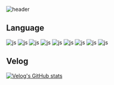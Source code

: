 ![header](https://capsule-render.vercel.app/api?type=transparent&&height=300&section=header&text=judylee%20hub&fontSize=60)

## Language
![js](https://img.shields.io/badge/HTML-239120?style=for-the-badge&logo=html5&logoColor=white) ![js](https://img.shields.io/badge/CSS-239120?&style=for-the-badge&logo=css3&logoColor=white) ![js](https://img.shields.io/badge/Sass-CC6699?style=for-the-badge&logo=sass&logoColor=white) ![js](https://img.shields.io/badge/JavaScript-F7DF1E?style=for-the-badge&logo=JavaScript&logoColor=white) ![js](https://img.shields.io/badge/Node.js-43853D?style=for-the-badge&logo=node.js&logoColor=white) ![js](https://img.shields.io/badge/React-20232A?style=for-the-badge&logo=react&logoColor=61DAFB) ![js](https://img.shields.io/badge/TypeScript-007ACC?style=for-the-badge&logo=typescript&logoColor=white)  ![js](https://img.shields.io/badge/GitHub-100000?style=for-the-badge&logo=github&logoColor=white) ![js](https://img.shields.io/badge/GitLab-330F63?style=for-the-badge&logo=gitlab&logoColor=white)

## Velog
 [![Velog's GitHub stats](https://velog-readme-stats.vercel.app/api?name=judy_leems)](https://github.com/judylee-hub/judylee-hub/velog-readme-stats)

